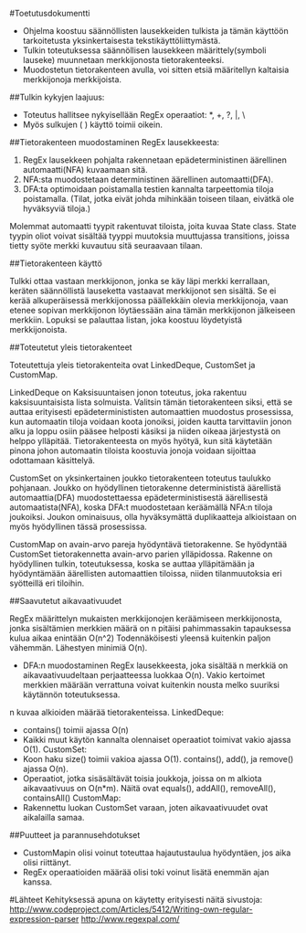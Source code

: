 #Toetutusdokumentti

- Ohjelma koostuu säännöllisten lausekkeiden tulkista ja tämän käyttöön
tarkoitetusta yksinkertaisesta tekstikäyttöliittymästä.
- Tulkin toteutuksessa säännöllisen lausekkeen määrittely(symboli lauseke) muunnetaan
merkkijonosta tietorakenteeksi.
- Muodostetun tietorakenteen avulla, voi sitten etsiä määritellyn kaltaisia merkkijonoja
merkkijoista.

##Tulkin kykyjen laajuus:
- Toteutus hallitsee nykyisellään RegEx operaatiot: *, +, ?, |, \
- Myös sulkujen ( ) käyttö toimii oikein.

##Tietorakenteen muodostaminen RegEx lausekkeesta:

1. RegEx lausekkeen pohjalta rakennetaan epädeterministinen äärellinen 
automaatti(NFA) kuvaamaan sitä.
2. NFA:sta muodostetaan deterministinen äärellinen automaatti(DFA).
3. DFA:ta optimoidaan poistamalla testien kannalta tarpeettomia tiloja poistamalla.
(Tilat, jotka eivät johda mihinkään toiseen tilaan, eivätkä ole hyväksyviä tiloja.)

Molemmat automaatti tyypit rakentuvat tiloista, joita kuvaa State class. State tyypin
oliot voivat sisältää tyyppi muutoksia muuttujassa transitions, joissa tietty syöte merkki 
kuvautuu sitä seuraavaan tilaan.

##Tietorakenteen käyttö

Tulkki ottaa vastaan merkkijonon, jonka se käy läpi merkki kerrallaan, keräten
säännöllistä lauseketta vastaavat merkkijonot sen sisältä. Se ei kerää alkuperäisessä 
merkkijonossa päällekkäin olevia merkkijonoja, vaan etenee sopivan merkkijonon 
löytäessään aina tämän merkkijonon jälkeiseen merkkiin. Lopuksi se palauttaa
listan, joka koostuu löydetyistä merkkijonoista.

##Toteutetut yleis tietorakenteet

Toteutettuja yleis tietorakenteita ovat LinkedDeque, CustomSet ja CustomMap.

 LinkedDeque on Kaksisuuntaisen jonon toteutus, joka rakentuu kaksisuuntaisista 
lista solmuista. Valitsin tämän tietorakenteen siksi, että se auttaa erityisesti 
epädeterminististen automaattien muodostus prosessissa, kun automaatin
tiloja voidaan koota jonoiksi, joiden kautta tarvittaviin jonon alku ja loppu osiin
pääsee helposti käsiksi ja niiden oikeaa järjestystä on helppo ylläpitää. Tietorakenteesta
on myös hyötyä, kun sitä käytetään pinona johon automaatin tiloista koostuvia jonoja
voidaan sijoittaa odottamaan käsittelyä.

CustomSet on yksinkertainen joukko tietorakenteen toteutus taulukko pohjanaan.
Joukko on hyödyllinen tietorakenne determinististä äärellistä automaattia(DFA) 
muodostettaessa epädeterministisestä äärellisestä automaatista(NFA), koska
DFA:t muodostetaan keräämällä NFA:n tiloja joukoiksi. Joukon ominaisuus, olla
hyväksymättä duplikaatteja alkioistaan on myös hyödyllinen tässä prosessissa.

CustomMap on avain-arvo pareja hyödyntävä tietorakenne. Se hyödyntää CustomSet
tietorakennetta avain-arvo parien ylläpidossa. Rakenne on hyödyllinen tulkin, 
toteutuksessa, koska se auttaa ylläpitämään ja hyödyntämään äärellisten 
automaattien tiloissa, niiden tilanmuutoksia eri syötteillä eri tiloihin.

##Saavutetut aikavaativuudet

RegEx määrittelyn mukaisten merkkijonojen keräämiseen merkkijonosta, jonka sisältämien
merkkien määrä on n pitäisi pahimmassakin tapauksessa kulua aikaa enintään O(n^2) 
Todennäköisesti yleensä kuitenkin paljon vähemmän. Lähestyen minimiä O(n).

- DFA:n muodostaminen RegEx lausekkeesta, joka sisältää n merkkiä on aikavaativuudeltaan 
perjaatteessa luokkaa O(n). Vakio kertoimet merkkien määrään verrattuna voivat 
kuitenkin nousta melko suuriksi käytännön toteutuksessa.

n kuvaa alkioiden määrää tietorakenteissa.
LinkedDeque:
- contains() toimii ajassa O(n)
- Kaikki muut käytön kannalta olennaiset operaatiot toimivat vakio ajassa O(1).
CustomSet:
- Koon haku size() toimii vakioa ajassa O(1). contains(), add(), ja remove() ajassa O(n).
- Operaatiot, jotka sisäsältävät toisia joukkoja, joissa on m alkiota aikavaativuus
on O(n*m). Näitä ovat equals(), addAll(), removeAll(), containsAll()
CustomMap:
- Rakennettu luokan CustomSet varaan, joten aikavaativuudet ovat aikalailla samaa.

##Puutteet ja parannusehdotukset
- CustomMapin olisi voinut toteuttaa hajautustaulua hyödyntäen, jos aika olisi riittänyt.
- RegEx operaatioiden määrää olisi toki voinut lisätä enemmän ajan kanssa.

#Lähteet
Kehityksessä apuna on käytetty erityisesti näitä sivustoja:
http://www.codeproject.com/Articles/5412/Writing-own-regular-expression-parser
http://www.regexpal.com/